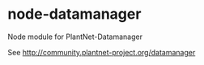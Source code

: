 node-datamanager
================

Node module for PlantNet-Datamanager

See http://community.plantnet-project.org/datamanager